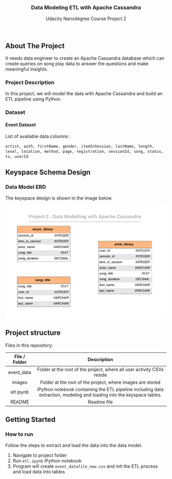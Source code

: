 <br/>
 <h3 align="center">Data Modeling ETL with Apache Cassandra</h3>
 <p align="center">
  Udacity Nanodegree Course Project 2
  <br />
  <br />
  <br />
 </p>


## About The Project



It needs data engineer to create an Apache Cassandra database which can create queries on song play data to answer the questions and make meaningful insights. 

### Project Description

In this project, we will model the data with Apache Cassandra and build an ETL pipeline using Python. 

### Dataset

#### Event Dataset


List of available data columns :

```
artist, auth, firstName, gender, itemInSession, lastName, length, level, location, method, page, registration, sessionId, song, status, ts, userId
```



## Keyspace Schema Design

### Data Model ERD

The keyspace design is shown in the image below. 

![database](./images/keyspace.png)

## Project structure

Files in this repository:

|     File / Folder      |                         Description                          |
| :--------------------: | :----------------------------------------------------------: |
|       event_data       | Folder at the root of the project, where all user activity CSVs reside |
|         images         |  Folder at the root of the project, where images are stored  |
|    elt.ipynb     | iPython notebook containing the ETL pipeline including data extraction, modeling and loading into the keyspace tables. |
|         README         |                         Readme file                          |



<!-- GETTING STARTED -->

## Getting Started
### How to run

Follow the steps to extract and load the data into the data model.

1. Navigate to project folder
2. Run `etl.ipynb` iPython notebook
3. Program will create `event_datafile_new.csv`  and init the ETL process and load data into tables 
